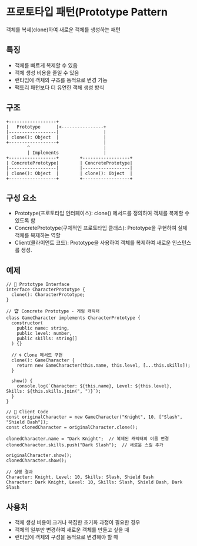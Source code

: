# 프로토타입 패턴(Prototype Pattern

객체를 복제(clone)하여 새로운 객체를 생성하는 패턴

## 특징

- 객체를 빠르게 복제할 수 있음
- 객체 생성 비용을 줄일 수 있음
- 런타임에 객체의 구조를 동적으로 변경 가능
- 팩토리 패턴보다 더 유연한 객체 생성 방식

## 구조

```
+------------------+
|   Prototype      |<----------------+
|------------------|                 |
| clone(): Object  |                 |
+------------------+                 |
        ^                            |
        | Implements                 |
+------------------+        +------------------+
| ConcretePrototype|        | ConcretePrototype|
|------------------|        |------------------|
| clone(): Object  |        | clone(): Object  |
+------------------+        +------------------+
```

## 구성 요소

- Prototype(프로토타입 인터페이스): clone() 메서드를 정의하여 객체를 복제할 수 있도록 함
- ConcretePrototype(구체적인 프로토타입 클래스): Prototype을 구현하여 실제 객체를 복제하는 역할
- Client(클라이언트 코드): Prototype을 사용하여 객체를 복제하여 새로운 인스턴스를 생성.

## 예제

```
// 🌟 Prototype Interface
interface CharacterPrototype {
  clone(): CharacterPrototype;
}

// 🏆 Concrete Prototype - 게임 캐릭터
class GameCharacter implements CharacterPrototype {
  constructor(
    public name: string,
    public level: number,
    public skills: string[]
  ) {}

  // 🌀 Clone 메서드 구현
  clone(): GameCharacter {
    return new GameCharacter(this.name, this.level, [...this.skills]);
  }

  show() {
    console.log(`Character: ${this.name}, Level: ${this.level}, Skills: ${this.skills.join(", ")}`);
  }
}

// 🎯 Client Code
const originalCharacter = new GameCharacter("Knight", 10, ["Slash", "Shield Bash"]);
const clonedCharacter = originalCharacter.clone();

clonedCharacter.name = "Dark Knight";  // 복제된 캐릭터의 이름 변경
clonedCharacter.skills.push("Dark Slash");  // 새로운 스킬 추가

originalCharacter.show();
clonedCharacter.show();

// 실행 결과
Character: Knight, Level: 10, Skills: Slash, Shield Bash
Character: Dark Knight, Level: 10, Skills: Slash, Shield Bash, Dark Slash
```

## 사용처

- 객체 생성 비용이 크거나 복잡한 초기화 과정이 필요한 경우
- 객체의 일부만 변경하여 새로운 객체를 만들고 싶을 때
- 런타임에 객체의 구성을 동적으로 변경해야 할 때

